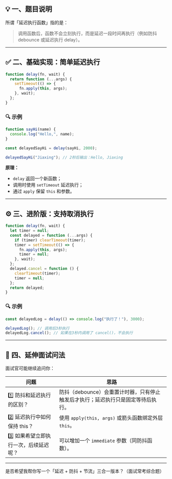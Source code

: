 
## 💡 一、题目说明

所谓「延迟执行函数」指的是：

> 调用函数后，函数不会立刻执行，而是延迟一段时间再执行（例如防抖 debounce 或延迟执行 delay）。

---

## ✅ 二、基础实现：简单延迟执行

```js
function delay(fn, wait) {
  return function (...args) {
    setTimeout(() => {
      fn.apply(this, args);
    }, wait);
  };
}
```

### 🔍 示例

```js
function sayHi(name) {
  console.log("Hello,", name);
}

const delayedSayHi = delay(sayHi, 2000);

delayedSayHi("Jiaxing"); // 2秒后输出：Hello, Jiaxing
```

**原理：**

* `delay` 返回一个新函数；
* 调用时使用 `setTimeout` 延迟执行；
* 通过 `apply` 保留 `this` 和参数。

---

## ⚙️ 三、进阶版：支持取消执行

```js
function delay(fn, wait) {
  let timer = null;
  const delayed = function (...args) {
    if (timer) clearTimeout(timer);
    timer = setTimeout(() => {
      fn.apply(this, args);
      timer = null;
    }, wait);
  };
  delayed.cancel = function () {
    clearTimeout(timer);
    timer = null;
  };
  return delayed;
}
```

### 🔍 示例

```js
const delayedLog = delay(() => console.log("执行了！"), 3000);

delayedLog(); // 调用后3秒执行
delayedLog.cancel(); // 如果在3秒内调用了 cancel()，不会执行
```

---

## 🚀 四、延伸面试问法

面试官可能继续追问你：

| 问题                    | 思路                                           |
| --------------------- | -------------------------------------------- |
| 1️⃣ 防抖和延迟执行的区别？       | 防抖（debounce）会重置计时器，只有停止触发后才执行；延迟执行只是固定等待后执行。 |
| 2️⃣ 延迟执行中如何保持 this？   | 使用 `apply(this, args)` 或箭头函数绑定外层 `this`。     |
| 3️⃣ 如果希望立即执行一次，后续延迟呢？ | 可以增加一个 `immediate` 参数（同防抖函数）。                |

---

是否希望我帮你写一个「延迟 + 防抖 + 节流」三合一版本？（面试常考综合题）
